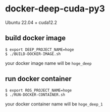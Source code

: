 # docker-deep-cuda-py3
Ubuntu 22.04 + cuda12.2

## build docker image

```
$ export DEEP_PROJECT_NAME=hoge
$ ./BUILD-DOCKER-IMAGE.sh
```
your docker image name will be `hoge_deep`


## run docker container

```
$ export ROS_PROJECT_NAME=hoge
$ ./RUN-DOCKER-CONTAINER.sh
```
your docker container name will be `hoge_deep_1`
